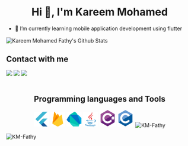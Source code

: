 
<h1 align="center">Hi 👋, I'm Kareem Mohamed</h1>


- 🌱 I’m currently learning mobile application development using flutter

  
 
<img align="center" alt="Kareem Mohamed Fathy's Github Stats" src="https://github-readme-stats.vercel.app/api?username=KM-Fathy&show_icons=true&hide_border=true&count_private=true&bg_color=35,0b0c12,0e1535&title_color=fff&text_color=fff&icon_color=fff" />
 
 
<h2>
Contact with me </h2>

  [<img src="https://img.shields.io/badge/linkedin-%230077B5.svg?&style=for-the-badge&logo=linkedin&logoColor=white" />](https://www.linkedin.com/in/kareem-mohamed-64a92628a/) [<img src = "https://img.shields.io/badge/instagram-E4405F.svg?&style=for-the-badge&logo=instagram&logoColor=white">](https://www.instagram.com/kareem._.mohamed11/)  [<img src = "https://img.shields.io/badge/facebook-%2320A1F1.svg?&style=for-the-badge&logo=facebook&logoColor=white">](https://www.facebook.com/profile.php?id=100078072495501)
  <br> <br>

<h2 align="center">
Programming languages and Tools </h2>

<p align="center">
<img src="https://raw.githubusercontent.com/devicons/devicon/master/icons/flutter/flutter-original.svg" alt="flutter" width="40" height="40"/> 
<img src="https://raw.githubusercontent.com/devicons/devicon/master/icons/firebase/firebase-original.svg" alt="firebase" width="40" height="40"/> 
<img src="https://raw.githubusercontent.com/devicons/devicon/master/icons/dart/dart-original.svg" alt="dart" width="40" height="40"/> 
<img src="https://raw.githubusercontent.com/devicons/devicon/master/icons/java/java-original.svg" alt="java" width="40" height="40"/> 
<img src="https://raw.githubusercontent.com/devicons/devicon/master/icons/csharp/csharp-original.svg" alt="csharp" width="45" height="45"/> 
<img src="https://raw.githubusercontent.com/devicons/devicon/master/icons/c/c-original.svg" alt="c" width="45" height="45"/> 
  
<img align="center" src="https://github-readme-stats.vercel.app/api/top-langs?username=KM-Fathy&show_icons=true&locale=en&layout=compact" alt="KM-Fathy" />
</p>



<p align="left"> <img src="https://komarev.com/ghpvc/?username=KM-Fathy&label=Profile%20views&color=0e75b6&style=flat" alt="KM-Fathy" /> </p>



<div align="center" width="50">

 
</div>

